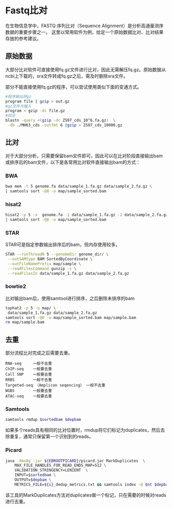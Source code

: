 # Fastq比对

在生物信息学中，FASTQ 序列比对（Sequence Alignment）是分析高通量测序数据的重要步骤之一。
这里以常用软件为例，给定一个原始数据比对、比对结果存放的参考建议。

## 原始数据

大部分比对软件可直接使用fq.gz文件进行比对，因此无需解压fq.gz。原始数据从ncbi上下载的，sra文件转成fq.gz之后，需及时删除sra文件。

部分不能直接使用fq.gz的程序，可以尝试使用类似下面的变通方式。

```sh
#程序输出转gz
program file | gzip > out.gz
#gz文件为输入
program < gzip -dc file.gz 
#综合
blastn -query <(gzip -dc ZS97_cds_10^6.fa.gz)  \
 -db ./MH63_cds -outfmt 6 |gzip > ZS97_cds_10000.gz
```

## 比对

对于大部分分析，只需要保留bam文件即可，因此可以在比对阶段直接输出bam或排序后的bam文件，以下是各常用比对软件直接输出bam的方式：

### BWA

```sh
bwa mem -t 5 genome.fa data/sample_1.fa.gz data/sample_2.fa.gz \
| samtools sort -@8 -o map/sample_sorted.bam
```

### hisat2

```sh
hisat2 -p 5 -x  genome.fa -1 data/sample_1.fa.gz -2 data/sample_2.fa.gz \
| samtools sort -@8 -o map/sample_sorted.bam
```

### STAR

STAR可是指定参数输出排序后的bam，但内存使用较多。

```sh
STAR --runThreadN 5 --genomeDir genome_dir/ \
 --outSAMtype BAM SortedByCoordinate \
 --outFileNamePrefix map/sample \
 --readFilesCommand gunzip -c \
 --readFilesIn data/sample_1.fa.gz data/sample_2.fa.gz
```

### bowtie2

比对输出bam后，使用samtool进行排序，之后删除未排序的bam

```sh
tophat2 -p 5 -o map/ \
 data/sample_1.fa.gz data/sample_2.fa.gz
samtools sort -@8 -o map/sample_sorted.bam map/sample.bam
rm map/sample.bam
```

## 去重

部分流程比对完成之后需要去重。

```
RNA-seq     一般不去重
ChIP-seq    一般要去重
Call SNP    一般要去重
RRBS        一般不去重
Targeted-seq （Amplicon seqencing） 一般不去重
WGBS        一般要去重
ATAC-seq    一般要去重
```

### Samtools

```sh
samtools rmdup $sortedbam $depbam
```

如果多个reads具有相同的比对位置时，rmdup将它们标记为duplicates，然后去除重复，通常只保留第一个识别到的reads。

### Picard

```sh
java -Xmx8g -jar ${EBROOTPICARD}/picard.jar MarkDuplicates  \
    MAX_FILE_HANDLES_FOR_READ_ENDS_MAP=512 \
    VALIDATION_STRINGENCY=LENIENT  \
    INPUT=$sortedbam \
    OUTPUT=$depbam \
    METRICS_FILE=${i}_dedup_metrics.txt && samtools index -@ $nt $depbam
```

该工具的MarkDuplicates方法对duplicates做一个标记，只在需要的时候对reads进行去重。

